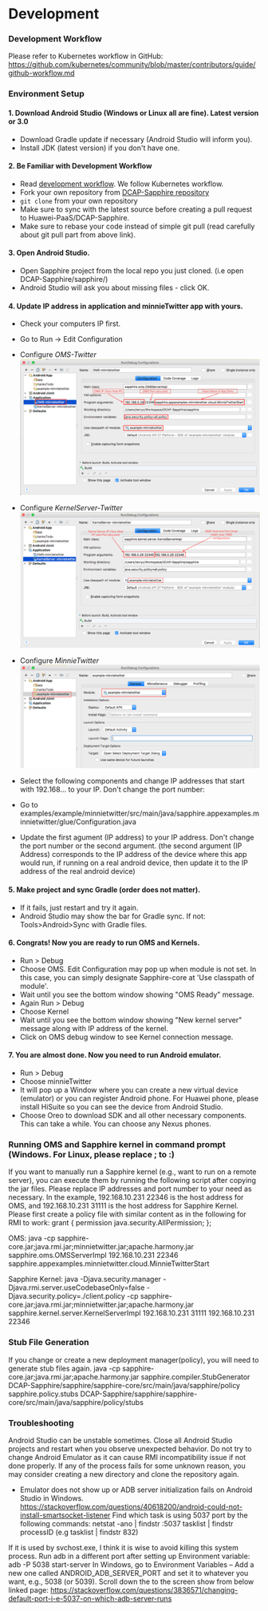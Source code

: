 # Development

### Development Workflow
Please refer to Kubernetes workflow in GitHub:
https://github.com/kubernetes/community/blob/master/contributors/guide/github-workflow.md

### Environment Setup

#### 1. Download Android Studio (Windows or Linux all are fine). Latest version or 3.0
* Download Gradle update if necessary (Android Studio will inform you).
* Install JDK (latest version) if you don't have one.

#### 2. Be Familiar with Development Workflow
* Read [development workflow](https://github.com/kubernetes/community/blob/master/contributors/guide/github-workflow.md).  We follow Kubernetes workflow.
* Fork your own repository from [DCAP-Sapphire repository](https://github.com/Huawei-PaaS/DCAP-Sapphire) 
* `git clone` from your own repository
* Make sure to sync with the latest source before creating a pull request to Huawei-PaaS/DCAP-Sapphire.
* Make sure to rebase your code instead of simple git pull (read carefully about git pull part from above link).

#### 3. Open Android Studio.
* Open Sapphire project from the local repo you just cloned. (i.e open DCAP-Sapphire/sapphire/)
* Android Studio will ask you about missing files - click OK.

#### 4. Update IP address in application and minnieTwitter app with yours.
* Check your computers IP first.
* Go to Run -> Edit Configuration
* Configure *OMS-Twitter*
![OMS-Twitter](images/OMS-Twitter.png)
* Configure *KernelServer-Twitter*
![KernelServer-Twitter](images/KernelServer-Twitter.png)
* Configure *MinnieTwitter*
![MinnieTwitter](images/MinnieTwitter.png)

* Select the following components and change IP addresses that start with 192.168... to your IP. Don't change the port number:
* Go to examples/example/minnietwitter/src/main/java/sapphire.appexamples.minnietwitter/glue/Configuration.java
* Update the first agument (IP address) to your IP address. Don't change the port number or the second argument. (the second argument (IP Address) corresponds to the IP address of the device where this app would run, if running on a real android device, then update it to the IP address of the real android device)

#### 5. Make project and sync Gradle (order does not matter).
* If it fails, just restart and try it again.
* Android Studio may show the bar for Gradle sync. If not: Tools>Android>Sync with Gradle files.

#### 6. Congrats! Now you are ready to run OMS and Kernels.
* Run > Debug
* Choose OMS. Edit Configuration may pop up when module is not set. In this case, you can simply designate Sapphire-core at 'Use classpath of module'.
* Wait until you see the bottom window showing "OMS Ready" message.
* Again Run > Debug
* Choose Kernel
* Wait until you see the bottom window showing "New kernel server" message along with IP address of the kernel.
* Click on OMS debug window to see Kernel connection message.

#### 7. You are almost done. Now you need to run Android emulator.
* Run > Debug
* Choose minnieTwitter
* It will pop up a Window where you can create a new virtual device (emulator) or you can register Android phone. For Huawei phone, please install HiSuite so you can see the device from Android Studio.
* Choose Oreo to download SDK and all other necessary components. This can take a while. You can choose any Nexus phones.

### Running OMS and Sapphire kernel in command prompt (Windows. For Linux, please replace ; to :)
If you want to manually run a Sapphire kernel (e.g., want to run on a remote server), you can execute them by running the following script after copying the jar files. Please replace IP addresses and port number to your need as necessary. In the example, 192.168.10.231 22346 is the host address for OMS, and 192.168.10.231 31111 is the host address for Sapphire Kernel. Please first create a policy file with similar content as in the following for RMI to work: 
grant {
  permission java.security.AllPermission;
};

OMS:
java -cp sapphire-core.jar;java.rmi.jar;minnietwitter.jar;apache.harmony.jar sapphire.oms.OMSServerImpl 192.168.10.231 22346 sapphire.appexamples.minnietwitter.cloud.MinnieTwitterStart

Sapphire Kernel:
java -Djava.security.manager -Djava.rmi.server.useCodebaseOnly=false -Djava.security.policy=./client.policy -cp sapphire-core.jar;java.rmi.jar;minnietwitter.jar;apache.harmony.jar sapphire.kernel.server.KernelServerImpl 192.168.10.231 31111 192.168.10.231 22346

### Stub File Generation
If you change or create a new deployment manager(policy), you will need to generate stub files again.
java -cp sapphire-core.jar;java.rmi.jar;apache.harmony.jar sapphire.compiler.StubGenerator DCAP-Sapphire/sapphire/sapphire-core/src/main/java/sapphire/policy sapphire.policy.stubs DCAP-Sapphire/sapphire/sapphire-core/src/main/java/sapphire/policy/stubs

### Troubleshooting
Android Studio can be unstable sometimes. Close all Android Studio projects and restart when you observe unexpected behavior.
Do not try to change Android Emulator as it can cause RMI incompatibility issue if not done properly.
If any of the process fails for some unknown reason, you may consider creating a new directory and clone the repository again.

* Emulator does not show up or ADB server initialization fails on Android Studio in Windows.
https://stackoverflow.com/questions/40618200/android-could-not-install-smartsocket-listener
Find which task is using 5037 port by the following commands:
netstat -ano | findstr :5037
tasklist | findstr processID (e.g tasklist | findstr 832)

If it is used by svchost.exe, I think it is wise to avoid killing this system process.
Run adb in a different port after setting up Environment variable:
adb -P 5038 start-server
In Windows, go to Environment Variables – Add a new one called ANDROID_ADB_SERVER_PORT and set it to whatever you want, e.g., 5038 (or 5039). Scroll down the to the screen show from below linked page:
https://stackoverflow.com/questions/3836571/changing-default-port-i-e-5037-on-which-adb-server-runs


